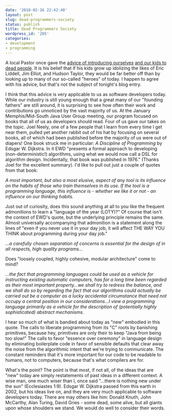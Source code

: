 ```yaml
---
date: '2010-02-16 22:42:40'
layout: post
slug: dead-programmers-society
status: publish
title: Dead Programmers Society
wordpress_id: '285'
categories:
- development
- programming
---
```


A local Pastor once gave the [advice of introducing ourselves](http://holding2truth.blogspot.com/2009/01/strange-sounding-advice.html) [and our kids to dead people](http://holding2truth.blogspot.com/2009/02/strange-advice-introducing-our-kids-to.html). It is his belief that if his kids grow up idolizing the likes of Eric Liddell, Jim Elliot, and Hudson Taylor, they would be far better off than by looking up to many of our so-called "heroes" of today. I happen to agree with his advice, but that's not the subject of tonight's blog entry.

I think that this advice is very applicable to us as software developers today. While our industry is still young enough that a great many of our "founding fathers" are still around, it is surprising to see how often their work and contributions go unnoticed by the vast majority of us. At the January Memphis/Mid-South Java User Group meeting, our program focused on books that all of us as developers should read. Four of us gave our takes on the topic. Joel Neely, one of a few people that I learn from every time I get near them, pulled yet another rabbit out of his hat by focusing on several books, all of which had been published before the majority of us were out of diapers! One book struck me in particular: _A Discipline of Programming_ by Edsgar W. Dijkstra. In it EWD "presents a formal approach to developing (non-deterministic!) algorithms, using what we would now call a DSL for algorithm design. Incidentally, that book was published in 1976." (Thanks Joel for the excellent summary). I'd like to pull out just a couple of quotes from that book:

_A most important, but also a most elusive, aspect of any tool is its influence on the habits of those who train themselves in its use. If the tool is a programming language, this influence is - whether we like it or not - an influence on our thinking habits._

Just out of curiosity, does this sound anything at all to you like the frequent admonitions to learn a "language of the year (LOTY)?" Of course that isn't the context of EWD's quote, but the underlying principle remains the same. Almost universally accompanying that admonition is a statement along the lines of "even if you never use it in your day job, it will affect THE WAY YOU THINK about programming during your day job."

_...a carefully chosen separation of concerns is essential for the design of in all respects, high quality programs..._

Does "loosely coupled, highly cohesive, modular architecture" come to mind?

_...the fact that programming languages could be used as a vehicle for instructing existing automatic computers, has for a long time been regarded as their most important property...we shall try to redress the balance, and we shall do so by regarding the fact that our algorithms could actually be carried out be a computer as a lucky accidental circumstance that need not occupy a central position in our considerations...I view a programming language primarily as a vehicle for the description of (potentially highly sophisticated) abstract mechanisms._

I hear so much of what is bandied about today as "new" embodied in this quote. The calls to liberate programming from its "C" roots by banishing primitives, because hey, primitives are only their to keep "Java from being too slow!" The calls to favor "essence over ceremony" in language design by eliminating boilerplate code in favor of sensible defaults that clear away the noise from the algorithmic intent that we're trying to communicate. The constant reminders that it's more important for our code to be readable to humans, not to computers, because that's what compilers are for.

What's the point? The point is that most, if not all, of the ideas that are "new" today are simply restatements of past ideas in a different context. A wise man, one much wiser than I, once said "...there is nothing new under the sun" (Ecclesiastes 1:9). Edsgar W. Dijkstra passed from this earth in 2002, but his ideas live on, and they are very much applicable to software developers today. There are may others like him: Donald Knuth, John McCarthy, Alan Turing, David Gries - some dead, some alive, but all giants upon whose shoulders we stand. We would do well to consider their words.
